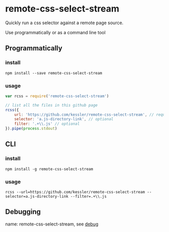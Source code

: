 # remote-css-select-stream
Quickly run a css selector against a remote page source.

Use programmatically or as a command line tool

## Programmatically

### install
```
npm install --save remote-css-select-stream
```

### usage
```javascript
var rcss = require('remote-css-select-stream')

// list all the files in this github page
rcss({ 
    url: 'https://github.com/kessler/remote-css-select-stream', // required
    selector: 'a.js-directory-link', // optional
    filter: '.+\\.js' // optional
}).pipe(process.stdout)
```

## CLI

### install
```
npm install -g remote-css-select-stream
```

### usage
```
rcss --url=https://github.com/kessler/remote-css-select-stream --selector=a.js-directory-link --filter=.+\\.js
```

## Debugging
name: remote-css-select-stream, see [debug](https://github.com/tj/debug)
